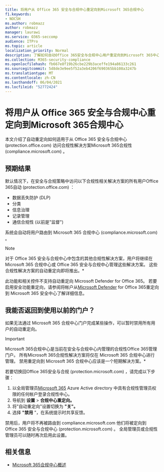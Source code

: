 ```yaml
---
title: 将用户从 Office 365 安全与合规中心重定向到Microsoft 365合规中心
f1.keywords:
- NOCSH
ms.author: robmazz
author: robmazz
manager: laurawi
ms.service: O365-seccomp
audience: ITPro
ms.topic: article
localization_priority: Normal
description: 了解如何自动Office 365安全与合规中心用户重定向到Microsoft 365中心。
ms.collection: M365-security-compliance
ms.openlocfilehash: fb667e8f19b26cbe229b3aceffe194a86133c261
ms.sourcegitcommit: 5d8de3e9ee5f52a3eb4206f690365bb108a3247b
ms.translationtype: MT
ms.contentlocale: zh-CN
ms.lasthandoff: 06/04/2021
ms.locfileid: "52772424"
---
```

# <a name="redirect-users-from-the-office-365-security-and-compliance-center-to-the-microsoft-365-compliance-center"></a>将用户从 Office 365 安全与合规中心重定向到Microsoft 365合规中心

本文介绍了自动重定向如何适用于从 Office 365 安全与合规中心 (protection.office.com) 访问合规性解决方案Microsoft 365合规性 (compliance.microsoft.com) 。

## <a name="what-to-expect"></a>预期结果

默认情况下，在安全与合规策略中访问以下合规性相关解决方案的所有用户Office 365自动 (protection.office.com) ：

- 数据丢失防护 (DLP)
- 分类
- 信息治理
- 记录管理
- 通信合规性 (以前是"监督") 

系统会自动将用户路由到 Microsoft 365 合规中心 (compliance.microsoft.com) 。

>[!NOTE]
>对于 Office 365 安全与合规中心中包含的其他合规性解决方案，用户将继续在 Microsoft 365 合规中心或 Office 365 安全与合规中心管理这些解决方案。 这些合规性解决方案的自动重定向即将推出。*

此功能和相关控件不支持自动重定向 Microsoft Defender for Office 365。 若要启用安全功能重定向，请参阅将帐户从[Microsoft Defender](/microsoft-365/security/defender/microsoft-365-security-mdo-redirection) for Office 365重定向到 Microsoft 365 安全中心了解详细信息。

## <a name="can-i-go-back-to-using-the-former-portal"></a>我能否返回到使用以前的门户？

如果无法通过 Microsoft 365 合规中心门户完成某些操作，可以暂时禁用所有用户的自动重定向。

>[!IMPORTANT]
>Microsoft 365合规中心是当前在安全与合规中心内管理的合规性Office 365管理门户。 所有Microsoft 365合规性解决方案将仅在 Microsoft 365 合规中心进行管理。 禁用重定向到 Microsoft 365 合规中心应该是一个短期解决方案。*

若要切换回Office 365安全与合规 (protection.microsoft.com) ，请完成以下步骤：

1. 以全局管理员[Microsoft 365](https://compliance.microsoft.com) Azure Active directory 中具有合规性管理员权限的任何帐户登录合规性中心。
2. 导航到 **设置**  >  **合规中心重定向。**
3. 将"自动重定向"设置切换为 **"关"。**
4. 选择 **"禁用** "，在系统提示时共享反馈。

禁用后，用户将不再被路由到 compliance.microsoft.com 他们将被定向到 Office 365 安全与合规中心 (protection.microsoft.com) 。 全局管理员或合规性管理员可以随时再次启用此设置。

## <a name="related-information"></a>相关信息

- [Microsoft 365合规中心概述](/microsoft-365/compliance/microsoft-365-compliance-center)
